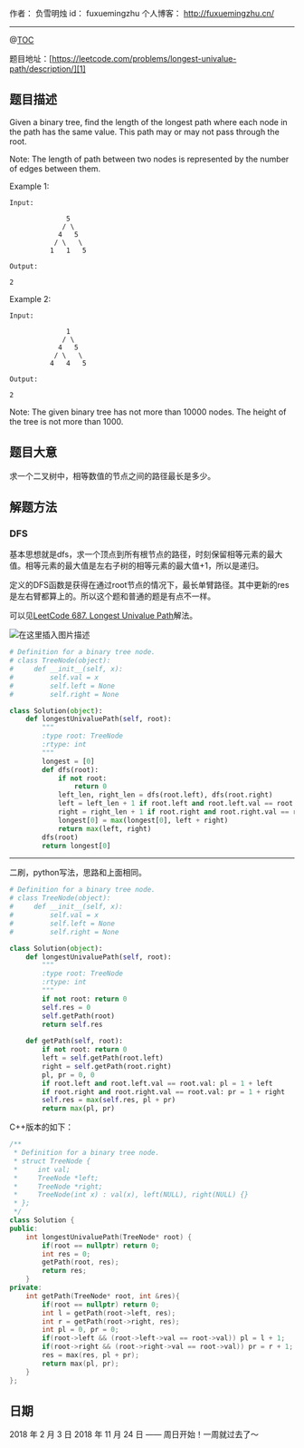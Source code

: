 
作者： 负雪明烛
id：	fuxuemingzhu
个人博客：	http://fuxuemingzhu.cn/

---
@[TOC](目录)

题目地址：[https://leetcode.com/problems/longest-univalue-path/description/][1]


## 题目描述

Given a binary tree, find the length of the longest path where each node in the path has the same value. This path may or may not pass through the root.

Note: The length of path between two nodes is represented by the number of edges between them.

Example 1:
    
    Input:
    
                  5
                 / \
                4   5
               / \   \
              1   1   5

    Output:
    
    2

Example 2:
    
    Input:
    
                  1
                 / \
                4   5
               / \   \
              4   4   5

    Output:
    
    2

Note: The given binary tree has not more than 10000 nodes. The height of the tree is not more than 1000.

## 题目大意

求一个二叉树中，相等数值的节点之间的路径最长是多少。

## 解题方法

### DFS

基本思想就是dfs，求一个顶点到所有根节点的路径，时刻保留相等元素的最大值。相等元素的最大值是左右子树的相等元素的最大值+1，所以是递归。

定义的DFS函数是获得在通过root节点的情况下，最长单臂路径。其中更新的res是左右臂都算上的。所以这个题和普通的题是有点不一样。

可以见[LeetCode 687. Longest Univalue Path](http://zxi.mytechroad.com/blog/tree/leetcode-687-longest-univalue-path/)解法。


![在这里插入图片描述](https://zxi.mytechroad.com/blog/wp-content/uploads/2017/10/687-ep78-1.png)


```python
# Definition for a binary tree node.
# class TreeNode(object):
#     def __init__(self, x):
#         self.val = x
#         self.left = None
#         self.right = None

class Solution(object):
    def longestUnivaluePath(self, root):
        """
        :type root: TreeNode
        :rtype: int
        """
        longest = [0]
        def dfs(root):
            if not root:
                return 0
            left_len, right_len = dfs(root.left), dfs(root.right)
            left = left_len + 1 if root.left and root.left.val == root.val else 0
            right = right_len + 1 if root.right and root.right.val == root.val else 0
            longest[0] = max(longest[0], left + right)
            return max(left, right)
        dfs(root)
        return longest[0]
```

---

二刷，python写法，思路和上面相同。

```python
# Definition for a binary tree node.
# class TreeNode(object):
#     def __init__(self, x):
#         self.val = x
#         self.left = None
#         self.right = None

class Solution(object):
    def longestUnivaluePath(self, root):
        """
        :type root: TreeNode
        :rtype: int
        """
        if not root: return 0
        self.res = 0
        self.getPath(root)
        return self.res
    
    def getPath(self, root):
        if not root: return 0
        left = self.getPath(root.left)
        right = self.getPath(root.right)
        pl, pr = 0, 0
        if root.left and root.left.val == root.val: pl = 1 + left
        if root.right and root.right.val == root.val: pr = 1 + right
        self.res = max(self.res, pl + pr)
        return max(pl, pr)
```

C++版本的如下：

```cpp
/**
 * Definition for a binary tree node.
 * struct TreeNode {
 *     int val;
 *     TreeNode *left;
 *     TreeNode *right;
 *     TreeNode(int x) : val(x), left(NULL), right(NULL) {}
 * };
 */
class Solution {
public:
    int longestUnivaluePath(TreeNode* root) {
        if(root == nullptr) return 0;
        int res = 0;
        getPath(root, res);
        return res;
    }
private:
    int getPath(TreeNode* root, int &res){
        if(root == nullptr) return 0;
        int l = getPath(root->left, res);
        int r = getPath(root->right, res);
        int pl = 0, pr = 0;
        if(root->left && (root->left->val == root->val)) pl = l + 1;
        if(root->right && (root->right->val == root->val)) pr = r + 1;
        res = max(res, pl + pr);
        return max(pl, pr);
    }
};
```

## 日期

2018 年 2 月 3 日 
2018 年 11 月 24 日 —— 周日开始！一周就过去了～

  [1]: https://leetcode.com/problems/longest-univalue-path/description/
